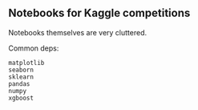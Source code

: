 ## Notebooks for Kaggle competitions

Notebooks themselves are very cluttered.

Common deps:

    matplotlib
    seaborn
    sklearn
    pandas
    numpy
    xgboost
